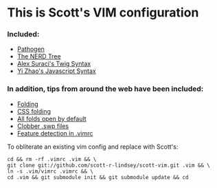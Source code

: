 This is Scott's VIM configuration 
=================================

### Included:
 * [Pathogen](https://github.com/tpope/vim-pathogen)
 * [The NERD Tree](https://github.com/scrooloose/nerdtree)
 * [Alex Suraci's Twig Syntax](http://darcsden.com/daniel/dotfiles/browse/.vim/syntax/twig.vim)
 * [Yi Zhao's Javascript Syntax](http://www.vim.org/scripts/script.php?script_id=1491)

### In addition, tips from around the web have been included:
 * [Folding](http://vim.wikia.com/wiki/Folding)
 * [CSS folding](https://twitter.com/imajes/status/20495521136)
 * [All folds open by default](http://vim.wikia.com/wiki/All_folds_open_when_opening_a_file)
 * [Clobber .swp files](http://vim.1045645.n5.nabble.com/How-to-disable-the-warning-when-swp-file-exists-td1168367.html)
 * [Feature detection in .vimrc](http://stackoverflow.com/questions/11035933/ignore-unknown-option-errors-in-vimrc)


To obliterate an existing vim config and replace with Scott's:

    cd && rm -rf .vimrc .vim && \
    git clone git://github.com/scott-r-lindsey/scott-vim.git .vim && \
    ln -s .vim/vimrc .vimrc && \
    cd .vim && git submodule init && git submodule update && cd

